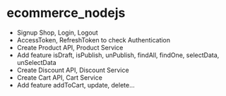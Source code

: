 # ecommerce_nodejs
- Signup Shop, Login, Logout
- AccessToken, RefreshToken to check Authentication
- Create Product API, Product Service
- Add feature isDraft, isPublish, unPublish, findAll, findOne, selectData, unSelectData
- Create Discount API, Discount Service
- Create Cart API, Cart Service
- Add feature addToCart, update, delete...
